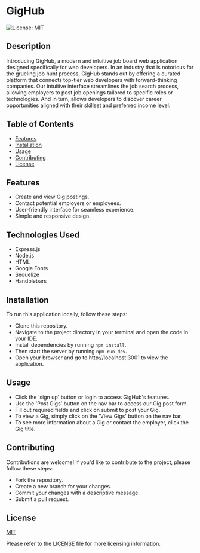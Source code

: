 # GigHub
![License: MIT](https://img.shields.io/badge/License-MIT-yellow.svg)



## Description

Introducing GigHub, a modern and intuitive job board web application designed specifically for web developers. In an industry that is notorious for the grueling job hunt process, GigHub stands out by offering a curated platform that connects top-tier web developers with forward-thinking companies. Our intuitive interface streamlines the job search process, allowing employers to post job openings tailored to specific roles or technologies. And in turn, allows developers to discover career opportunities aligned with their skillset and preferred income level.





## Table of Contents

- [Features](#features)
- [Installation](#installation)
- [Usage](#usage)
- [Contributing](#contributing)
- [License](#license)




## Features

- Create and view Gig postings.
- Contact potential employers or employees.
- User-friendly interface for seamless experience.
- Simple and responsive design.




## Technologies Used

- Express.js
- Node.js
- HTML
- Google Fonts
- Sequelize
- Handblebars




## Installation

To run this application locally, follow these steps:

- Clone this repository.
- Navigate to the project directory in your terminal and open the code in your IDE.
- Install dependencies by running `npm install`.
- Then start the server by running `npm run dev`.
- Open your browser and go to http://localhost:3001 to view the application.




## Usage

- Click the 'sign up' button or login to access GigHub's features.
- Use the 'Post Gigs' button on the nav bar to access our Gig post form.
- Fill out required fields and click on submit to post your Gig.
- To view a Gig, simply click on the 'View Gigs' button on the nav bar.
- To see more information about a Gig or contact the employer, click the Gig title. 





## Contributing

Contributions are welcome! If you'd like to contribute to the project, please follow these steps:
- Fork the repository.
- Create a new branch for your changes.
- Commit your changes with a descriptive message.
- Submit a pull request.




## License

[MIT]((https://opensource.org/licenses/MIT)) 

Please refer to the [LICENSE](./LICENSE) file for more licensing information.



